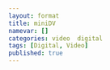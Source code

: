 ```yaml
---
layout: format
title: miniDV
namevar: []
categories: video  digital
tags: [Digital, Video]
published: true
---
```


